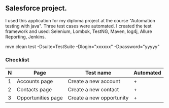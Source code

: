 ## Salesforce project. 

I used this application for my diploma project at the course "Automation testing with java".
Three test cases were automated. 
I created the test framework and used: 
Selenium, Lombok, TestNG, Maven, log4j, Allure Reporting, Jenkins.

mvn clean test -Dsuite=TestSuite -Dlogin="xxxxxx" -Dpassword="yyyyy"  

### Checklist
|N|Page|Test name|Automated|
|---|----|----|------|
|1|Accounts page| Create a new account|+|
|2|Contacts page| Create a new contact|+|
|3|Opportunities page| Create a new opportunity|+|

 